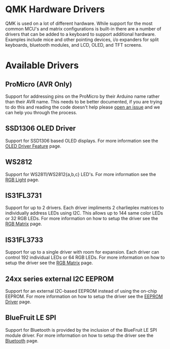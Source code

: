 # QMK Hardware Drivers

QMK is used on a lot of different hardware. While support for the most common MCU's and matrix configurations is built-in there are a number of drivers that can be added to a keyboard to support additional hardware. Examples include mice and other pointing devices, i/o expanders for split keyboards, bluetooth modules, and LCD, OLED, and TFT screens.

<!-- FIXME: This should talk about how drivers are integrated into QMK and how you can add your own driver.

# Driver System Overview

-->

# Available Drivers

## ProMicro (AVR Only)

Support for addressing pins on the ProMicro by their Arduino name rather than their AVR name. This needs to be better documented, if you are trying to do this and reading the code doesn't help please [open an issue](https://github.com/qmk/qmk_firmware/issues/new) and we can help you through the process.

## SSD1306 OLED Driver

Support for SSD1306 based OLED displays. For more information see the [OLED Driver Feature](feature_oled_driver.md) page.

## WS2812

Support for WS2811/WS2812{a,b,c} LED's. For more information see the [RGB Light](feature_rgblight.md) page.

## IS31FL3731

Support for up to 2 drivers. Each driver impliments 2 charlieplex matrices to individually address LEDs using I2C. This allows up to 144 same color LEDs or 32 RGB LEDs. For more information on how to setup the driver see the [RGB Matrix](feature_rgb_matrix.md) page.

## IS31FL3733

Support for up to a single driver with room for expansion. Each driver can control 192 individual LEDs or 64 RGB LEDs. For more information on how to setup the driver see the [RGB Matrix](feature_rgb_matrix.md) page.

## 24xx series external I2C EEPROM

Support for an external I2C-based EEPROM instead of using the on-chip EEPROM. For more information on how to setup the driver see the [EEPROM Driver](eeprom_driver.md) page.

## BlueFruit LE SPI

Support for Bluetooth is provided by the inclusion of the BlueFruit LE SPI module driver.  For more information on how to setup the driver see the [Bluetooth](feature_bluetooth.md) page.
